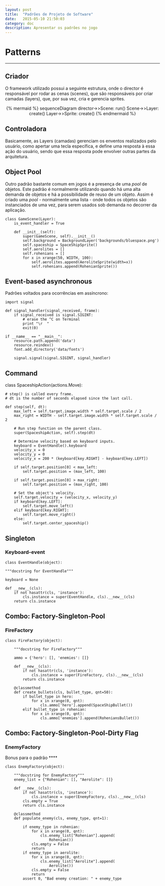 ```yaml
---
layout: post
title:  "Padrões de Projeto de Software"
date:   2015-05-10 21:50:03
category: doc
description: Apresentar os padrões no jogo
---
```


# Patterns
---

## Criador

O framework utilizado possui a seguinte estrutura, onde o director é responsável
por rodar as cenas (scenes), que são responsáveis por criar camadas (layers), que, por
sua vez, cria e gerencia sprites.

<center>
  {% mermaid %}
  sequenceDiagram
    director->>Scene: run()
    Scene->>Layer: create()
    Layer->>Sprite: create()
  {% endmermaid %}
</center>

## Controladora

Basicamente, as Layers (camadas) gerenciam os enventos realizados pelo usuário, como apertar uma tecla
específica, e define uma resposta à essa ação do usuário, sendo que essa resposta pode envolver outras
partes da arquitetura.


## Object Pool

Outro padrão bastante comum em jogos é a presença de uma *pool* de objetos. Este padrão é normalmente utilizando quando há uma alta demanda de objetos e há a possibilidade de reuso de um objeto. Assim é criado uma *pool* - normalmente uma lista -  onde todos os objetos são instanciados de uma vez, para serem usados sob demanda no decorrer da aplicação.

    class GameScene(Layer):
        is_event_handler = True

        def __init__(self):
            super(GameScene, self).__init__()
            self.background = BackgroundLayer('backgrounds/bluespace.png')
            self.spaceship = SpaceShipSprite()
            self.aerolites = []
            self.rohenians = []
            for x in xrange(50, WIDTH, 100):
                self.aerolites.append(AeroliteSprite(width=x))
                self.rohenians.append(RohenianSprite())

## Event-based asynchronous

Padrões voltados para ocorrências em assíncrono:

    import signal

    def signal_handler(signal_received, frame):
        if signal_received is signal.SIGINT:
            # erase the ^C on Terminal
            print "\r  "
            exit(0)

    if __name__ == "__main__":
        resource.path.append('data')
        resource.reindex()
        font.add_directory('data/fonts')

        signal.signal(signal.SIGINT, signal_handler)

## Command

class SpaceshipAction(actions.Move):

    # step() is called every frame.
    # dt is the number of seconds elapsed since the last call.

    def step(self, dt):
        max_left = self.target.image.width * self.target.scale / 2
        max_right = WIDTH - self.target.image.width * self.target.scale / 2

        # Run step function on the parent class.
        super(SpaceshipAction, self).step(dt)

        # Determine velocity based on keyboard inputs.
        keyboard = EventHandle().keyboard
        velocity_x = 0
        velocity_y = 0
        velocity_x = 200 * (keyboard[key.RIGHT] - keyboard[key.LEFT])

        if self.target.position[0] < max_left:
            self.target.position = (max_left, 100)

        if self.target.position[0] > max_right:
            self.target.position = (max_right, 100)

        # Set the object's velocity.
        self.target.velocity = (velocity_x, velocity_y)
        if keyboard[key.LEFT]:
            self.target.move_left()
        elif keyboard[key.RIGHT]:
            self.target.move_right()
        else:
            self.target.center_spaceship()


## Singleton

### Keyboard-event

    class EventHandle(object):

    """docstring for EventHandle"""

    keyboard = None

    def __new__(cls):
        if not hasattr(cls, 'instance'):
            cls.instance = super(EventHandle, cls).__new__(cls)
        return cls.instance

## Combo: Factory-Singleton-Pool


### FireFactory

    class FireFactory(object):

        """docstring for FireFactory"""

        ammo = {'hero': [], 'enemies': []}

        def __new__(cls):
            if not hasattr(cls, 'instance'):
                cls.instance = super(FireFactory, cls).__new__(cls)
            return cls.instance

        @classmethod
        def create_bullets(cls, bullet_type, qnt=50):
            if bullet_type in hero:
                for x in xrange(0, qnt):
                    cls.ammo['hero'].append(SpaceShipBullet())
            elif bullet_type in rohenian:
                for x in xrange(0, qnt):
                    cls.ammo['enemies'].append(RoheniansBullet())

## Combo: Factory-Singleton-Pool-Dirty Flag

### EnemyFactory

Bonus para o padrão  ****

    class EnemyFactory(object):

        """docstring for EnemyFactory"""
        enemy_list = {"Rohenian": [], "Aerolite": []}

        def __new__(cls):
            if not hasattr(cls, 'instance'):
                cls.instance = super(EnemyFactory, cls).__new__(cls)
            cls.empty = True
            return cls.instance

        @classmethod
        def populate_enemy(cls, enemy_type, qnt=1):

            if enemy_type in rohenian:
                for x in xrange(0, qnt):
                    cls.enemy_list["Rohenian"].append(
                        Rohenian())
                cls.empty = False
                return
            if enemy_type in aerolite:
                for x in xrange(0, qnt):
                    cls.enemy_list["Aerolite"].append(
                        Aerolite())
                cls.empty = False
                return
            assert 0, "Bad enemy creation: " + enemy_type

